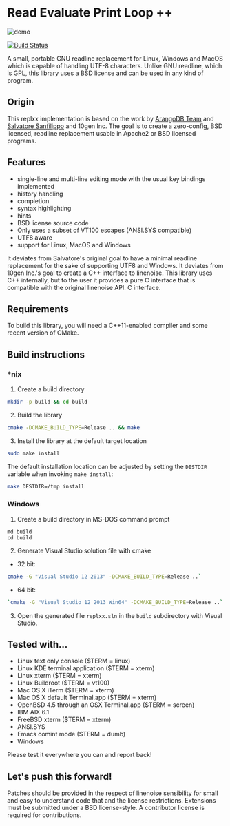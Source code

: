 # Read Evaluate Print Loop ++

![demo](https://drive.google.com/uc?export=download&id=0B53g2Y3z7rWNT2dCRGVVNldaRnc)

[![Build Status](https://travis-ci.org/jarvisfriends/replxx.svg?branch=master)](https://travis-ci.org/jarvisfriends/replxx)

A small, portable GNU readline replacement for Linux, Windows and
MacOS which is capable of handling UTF-8 characters. Unlike GNU
readline, which is GPL, this library uses a BSD license and can be
used in any kind of program.

## Origin

This replxx implementation is based on the work by
[ArangoDB Team](https://github.com/arangodb/linenoise-ng) and
[Salvatore Sanfilippo](https://github.com/antirez/linenoise) and
10gen Inc.  The goal is to create a zero-config, BSD
licensed, readline replacement usable in Apache2 or BSD licensed
programs.

## Features

* single-line and multi-line editing mode with the usual key bindings implemented
* history handling
* completion
* syntax highlighting
* hints
* BSD license source code
* Only uses a subset of VT100 escapes (ANSI.SYS compatible)
* UTF8 aware
* support for Linux, MacOS and Windows

It deviates from Salvatore's original goal to have a minimal readline
replacement for the sake of supporting UTF8 and Windows. It deviates
from 10gen Inc.'s goal to create a C++ interface to linenoise. This
library uses C++ internally, but to the user it provides a pure C
interface that is compatible with the original linenoise API.
C interface.

## Requirements

To build this library, you will need a C++11-enabled compiler and
some recent version of CMake.

## Build instructions

### *nix

1. Create a build directory

```bash
mkdir -p build && cd build
```

2. Build the library

```bash
cmake -DCMAKE_BUILD_TYPE=Release .. && make
```

3. Install the library at the default target location

```bash
sudo make install
```

The default installation location can be adjusted by setting the `DESTDIR`
variable when invoking `make install`:

```bash
make DESTDIR=/tmp install
```

### Windows

1. Create a build directory in MS-DOS command prompt

```
md build
cd build
```

2. Generate Visual Studio solution file with cmake

* 32 bit: 
```bash
cmake -G "Visual Studio 12 2013" -DCMAKE_BUILD_TYPE=Release ..`
```
* 64 bit:
```bash
`cmake -G "Visual Studio 12 2013 Win64" -DCMAKE_BUILD_TYPE=Release ..`
```

3. Open the generated file `replxx.sln` in the `build` subdirectory with Visual Studio.

## Tested with...

 * Linux text only console ($TERM = linux)
 * Linux KDE terminal application ($TERM = xterm)
 * Linux xterm ($TERM = xterm)
 * Linux Buildroot ($TERM = vt100)
 * Mac OS X iTerm ($TERM = xterm)
 * Mac OS X default Terminal.app ($TERM = xterm)
 * OpenBSD 4.5 through an OSX Terminal.app ($TERM = screen)
 * IBM AIX 6.1
 * FreeBSD xterm ($TERM = xterm)
 * ANSI.SYS
 * Emacs comint mode ($TERM = dumb)
 * Windows

Please test it everywhere you can and report back!

## Let's push this forward!

Patches should be provided in the respect of linenoise sensibility for
small and easy to understand code that and the license
restrictions. Extensions must be submitted under a BSD license-style.
A contributor license is required for contributions.

